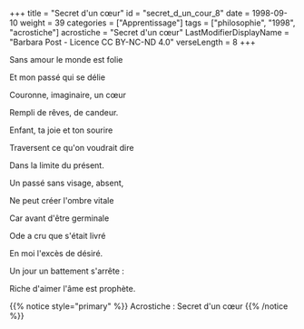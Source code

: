 +++
title = "Secret d'un cœur"
id = "secret_d_un_cour_8"
date = 1998-09-10
weight = 39
categories = ["Apprentissage"]
tags = ["philosophie", "1998", "acrostiche"]
acrostiche = "Secret d'un cœur"
LastModifierDisplayName = "Barbara Post - Licence CC BY-NC-ND 4.0"
verseLength = 8
+++

Sans amour le monde est folie

Et mon passé qui se délie

Couronne, imaginaire, un cœur

Rempli de rêves, de candeur.

Enfant, ta joie et ton sourire

Traversent ce qu'on voudrait dire

Dans la limite du présent.

Un passé sans visage, absent,

Ne peut créer l'ombre vitale

Car avant d'être germinale

Ode a cru que s'était livré

En moi l'excès de désiré.

Un jour un battement s'arrête :

Riche d'aimer l'âme est prophète.

{{% notice style="primary" %}}
Acrostiche : Secret d'un cœur
{{% /notice %}}
